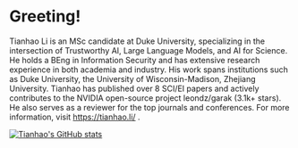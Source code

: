 # Greeting!

Tianhao Li is an MSc candidate at Duke University, specializing in the intersection of Trustworthy AI, Large Language Models, and AI for Science. He holds a BEng in Information Security and has extensive research experience in both academia and industry. His work spans institutions such as Duke University, the University of Wisconsin-Madison, Zhejiang University. Tianhao has published over 8 SCI/EI papers and actively contributes to the NVIDIA open-source project leondz/garak (3.1k+ stars). He also serves as a reviewer for the top journals and conferences. For more information, visit https://tianhao.li/ .

<a href="https://github.com/DavidLee528"><img src="https://github-readme-stats.vercel.app/api?username=DavidLee528&show_icons=true&hide=&count_private=true&title_color=0891b2&text_color=ffffff&icon_color=0891b2&bg_color=1c1917&hide_border=true&show_icons=true" alt="Tianhao's GitHub stats" /></a>

